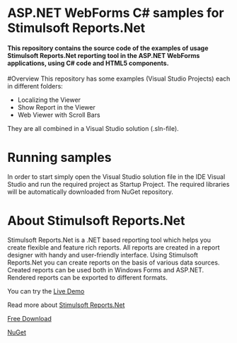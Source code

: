 # ASP.NET WebForms C# samples for Stimulsoft Reports.Net

#### This repository contains the source code of the examples of usage Stimulsoft Reports.Net reporting tool in the ASP.NET WebForms applications, using C# code and HTML5 components.

#Overview
This repository has some examples (Visual Studio Projects) each in different folders:
* Localizing the Viewer
* Show Report in the Viewer
* Web Viewer with Scroll Bars


They are all combined in a Visual Studio solution (.sln-file).

# Running samples
In order to start simply open the Visual Studio solution file in the IDE Visual Studio and run the required project as Startup Project. The required libraries will be automatically downloaded from NuGet repository.

# About Stimulsoft Reports.Net
Stimulsoft Reports.Net is a .NET based reporting tool which helps you create flexible and feature rich reports. All reports are created in a report designer with handy and user-friendly interface. Using Stimulsoft Reports.Net you can create reports on the basis of various data sources. Created reports can be used both in Windows Forms and ASP.NET. Rendered reports can be exported to different formats.

You can try the [Live Demo](http://demo.stimulsoft.com)

Read more about [Stimulsoft Reports.Net](https://www.stimulsoft.com/en/products/reports-net)

[Free Download](https://www.stimulsoft.com/en/downloads/reports-net)

[NuGet](https://www.nuget.org/packages/Stimulsoft.Reports.Net)

